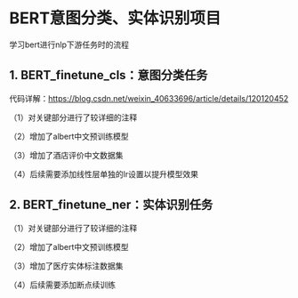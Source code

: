 # BERT意图分类、实体识别项目

学习bert进行nlp下游任务时的流程

## 1. BERT_finetune_cls：意图分类任务
代码详解：https://blog.csdn.net/weixin_40633696/article/details/120120452

（1）对关键部分进行了较详细的注释

（2）增加了albert中文预训练模型

（3）增加了酒店评价中文数据集

（4）后续需要添加线性层单独的lr设置以提升模型效果

## 2. BERT_finetune_ner：实体识别任务
（1）对关键部分进行了较详细的注释

（2）增加了albert中文预训练模型

（3）增加了医疗实体标注数据集

（4）后续需要添加断点续训练
